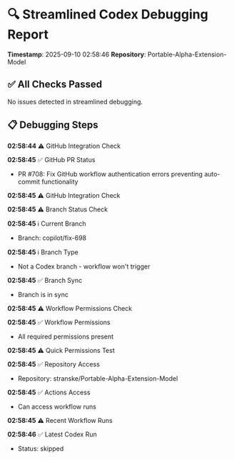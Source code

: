 # 🔍 Streamlined Codex Debugging Report

**Timestamp**: 2025-09-10 02:58:46
**Repository**: Portable-Alpha-Extension-Model

## ✅ All Checks Passed
No issues detected in streamlined debugging.

## 📋 Debugging Steps
**02:58:44** ⚠️ GitHub Integration Check

**02:58:45** ✅ GitHub PR Status
  - PR #708: Fix GitHub workflow authentication errors preventing auto-commit functionality

**02:58:45** ⚠️ GitHub Integration Check

**02:58:45** ⚠️ Branch Status Check

**02:58:45** ℹ️ Current Branch
  - Branch: copilot/fix-698

**02:58:45** ℹ️ Branch Type
  - Not a Codex branch - workflow won't trigger

**02:58:45** ✅ Branch Sync
  - Branch is in sync

**02:58:45** ⚠️ Workflow Permissions Check

**02:58:45** ✅ Workflow Permissions
  - All required permissions present

**02:58:45** ⚠️ Quick Permissions Test

**02:58:45** ✅ Repository Access
  - Repository: stranske/Portable-Alpha-Extension-Model

**02:58:45** ✅ Actions Access
  - Can access workflow runs

**02:58:45** ⚠️ Recent Workflow Runs

**02:58:46** ✅ Latest Codex Run
  - Status: skipped
